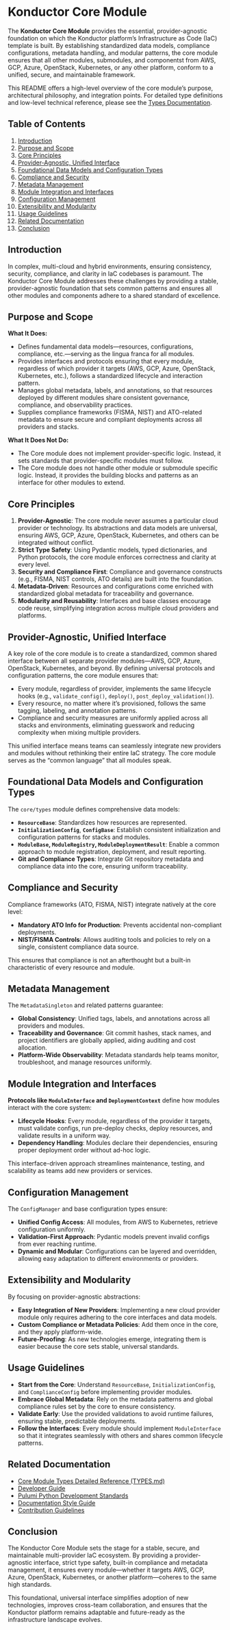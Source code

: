 # Konductor Core Module

The **Konductor Core Module** provides the essential, provider-agnostic foundation on which the Konductor platform’s Infrastructure as Code (IaC) template is built. By establishing standardized data models, compliance configurations, metadata handling, and modular patterns, the core module ensures that all other modules, submodules, and componentst from AWS, GCP, Azure, OpenStack, Kubernetes, or any other platform, conform to a unified, secure, and maintainable framework.

This README offers a high-level overview of the core module’s purpose, architectural philosophy, and integration points. For detailed type definitions and low-level technical reference, please see the [Types Documentation](./TYPES.md).

## Table of Contents

1. [Introduction](#introduction)
2. [Purpose and Scope](#purpose-and-scope)
3. [Core Principles](#core-principles)
4. [Provider-Agnostic, Unified Interface](#provider-agnostic-unified-interface)
5. [Foundational Data Models and Configuration Types](#foundational-data-models-and-configuration-types)
6. [Compliance and Security](#compliance-and-security)
7. [Metadata Management](#metadata-management)
8. [Module Integration and Interfaces](#module-integration-and-interfaces)
9. [Configuration Management](#configuration-management)
10. [Extensibility and Modularity](#extensibility-and-modularity)
11. [Usage Guidelines](#usage-guidelines)
12. [Related Documentation](#related-documentation)
13. [Conclusion](#conclusion)

## Introduction

In complex, multi-cloud and hybrid environments, ensuring consistency, security, compliance, and clarity in IaC codebases is paramount. The Konductor Core Module addresses these challenges by providing a stable, provider-agnostic foundation that sets common patterns and ensures all other modules and components adhere to a shared standard of excellence.

## Purpose and Scope

**What It Does:**

- Defines fundamental data models—resources, configurations, compliance, etc.—serving as the lingua franca for all modules.
- Provides interfaces and protocols ensuring that every module, regardless of which provider it targets (AWS, GCP, Azure, OpenStack, Kubernetes, etc.), follows a standardized lifecycle and interaction pattern.
- Manages global metadata, labels, and annotations, so that resources deployed by different modules share consistent governance, compliance, and observability practices.
- Supplies compliance frameworks (FISMA, NIST) and ATO-related metadata to ensure secure and compliant deployments across all providers and stacks.

**What It Does Not Do:**

- The Core module does not implement provider-specific logic. Instead, it sets standards that provider-specific modules must follow.
- The Core module does not handle other module or submodule specific logic. Instead, it provides the building blocks and patterns as an interface for other modules to extend.

## Core Principles

1. **Provider-Agnostic**: The core module never assumes a particular cloud provider or technology. Its abstractions and data models are universal, ensuring AWS, GCP, Azure, OpenStack, Kubernetes, and others can be integrated without conflict.
2. **Strict Type Safety**: Using Pydantic models, typed dictionaries, and Python protocols, the core module enforces correctness and clarity at every level.
3. **Security and Compliance First**: Compliance and governance constructs (e.g., FISMA, NIST controls, ATO details) are built into the foundation.
4. **Metadata-Driven**: Resources and configurations come enriched with standardized global metadata for traceability and governance.
5. **Modularity and Reusability**: Interfaces and base classes encourage code reuse, simplifying integration across multiple cloud providers and platforms.

## Provider-Agnostic, Unified Interface

A key role of the core module is to create a standardized, common shared interface between all separate provider modules—AWS, GCP, Azure, OpenStack, Kubernetes, and beyond. By defining universal protocols and configuration patterns, the core module ensures that:

- Every module, regardless of provider, implements the same lifecycle hooks (e.g., `validate_config()`, `deploy()`, `post_deploy_validation()`).
- Every resource, no matter where it’s provisioned, follows the same tagging, labeling, and annotation patterns.
- Compliance and security measures are uniformly applied across all stacks and environments, eliminating guesswork and reducing complexity when mixing multiple providers.

This unified interface means teams can seamlessly integrate new providers and modules without rethinking their entire IaC strategy. The core module serves as the “common language” that all modules speak.

## Foundational Data Models and Configuration Types

The `core/types` module defines comprehensive data models:

- **`ResourceBase`**: Standardizes how resources are represented.
- **`InitializationConfig`**, **`ConfigBase`**: Establish consistent initialization and configuration patterns for stacks and modules.
- **`ModuleBase`, `ModuleRegistry`, `ModuleDeploymentResult`**: Enable a common approach to module registration, deployment, and result reporting.
- **Git and Compliance Types**: Integrate Git repository metadata and compliance data into the core, ensuring uniform traceability.

## Compliance and Security

Compliance frameworks (ATO, FISMA, NIST) integrate natively at the core level:

- **Mandatory ATO Info for Production**: Prevents accidental non-compliant deployments.
- **NIST/FISMA Controls**: Allows auditing tools and policies to rely on a single, consistent compliance data source.

This ensures that compliance is not an afterthought but a built-in characteristic of every resource and module.

## Metadata Management

The `MetadataSingleton` and related patterns guarantee:

- **Global Consistency**: Unified tags, labels, and annotations across all providers and modules.
- **Traceability and Governance**: Git commit hashes, stack names, and project identifiers are globally applied, aiding auditing and cost allocation.
- **Platform-Wide Observability**: Metadata standards help teams monitor, troubleshoot, and manage resources uniformly.

## Module Integration and Interfaces

**Protocols like `ModuleInterface` and `DeploymentContext`** define how modules interact with the core system:

- **Lifecycle Hooks**: Every module, regardless of the provider it targets, must validate configs, run pre-deploy checks, deploy resources, and validate results in a uniform way.
- **Dependency Handling**: Modules declare their dependencies, ensuring proper deployment order without ad-hoc logic.

This interface-driven approach streamlines maintenance, testing, and scalability as teams add new providers or services.

## Configuration Management

The `ConfigManager` and base configuration types ensure:

- **Unified Config Access**: All modules, from AWS to Kubernetes, retrieve configuration uniformly.
- **Validation-First Approach**: Pydantic models prevent invalid configs from ever reaching runtime.
- **Dynamic and Modular**: Configurations can be layered and overridden, allowing easy adaptation to different environments or providers.

## Extensibility and Modularity

By focusing on provider-agnostic abstractions:

- **Easy Integration of New Providers**: Implementing a new cloud provider module only requires adhering to the core interfaces and data models.
- **Custom Compliance or Metadata Policies**: Add them once in the core, and they apply platform-wide.
- **Future-Proofing**: As new technologies emerge, integrating them is easier because the core sets stable, universal standards.

## Usage Guidelines

- **Start from the Core**: Understand `ResourceBase`, `InitializationConfig`, and `ComplianceConfig` before implementing provider modules.
- **Embrace Global Metadata**: Rely on the metadata patterns and global compliance rules set by the core to ensure consistency.
- **Validate Early**: Use the provided validations to avoid runtime failures, ensuring stable, predictable deployments.
- **Follow the Interfaces**: Every module should implement `ModuleInterface` so that it integrates seamlessly with others and shares common lifecycle patterns.

## Related Documentation

- [Core Module Types Detailed Reference (TYPES.md)](./TYPES.md)
- [Developer Guide](../developer_guide/README.md)
- [Pulumi Python Development Standards](../developer_guide/pulumi-python.md)
- [Documentation Style Guide](../developer_guide/documentation.md)
- [Contribution Guidelines](../contribution_guidelines.md)

## Conclusion

The Konductor Core Module sets the stage for a stable, secure, and maintainable multi-provider IaC ecosystem. By providing a provider-agnostic interface, strict type safety, built-in compliance and metadata management, it ensures every module—whether it targets AWS, GCP, Azure, OpenStack, Kubernetes, or another platform—coheres to the same high standards.

This foundational, universal interface simplifies adoption of new technologies, improves cross-team collaboration, and ensures that the Konductor platform remains adaptable and future-ready as the infrastructure landscape evolves.

